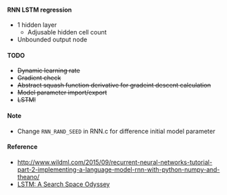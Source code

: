 #### RNN LSTM regression
* 1 hidden layer
    * Adjusable hidden cell count
* Unbounded output node

#### TODO
* ~~Dynamic learning rate~~
* ~~Gradient check~~
* ~~Abstract squash function derivative for gradeint descent calculation~~
* ~~Model parameter import/export~~
* ~~LSTM!~~

#### Note
* Change `RNN_RAND_SEED` in RNN.c for difference initial model parameter 

#### Reference
* http://www.wildml.com/2015/09/recurrent-neural-networks-tutorial-part-2-implementing-a-language-model-rnn-with-python-numpy-and-theano/
* [LSTM: A Search Space Odyssey](https://arxiv.org/abs/1503.04069)
